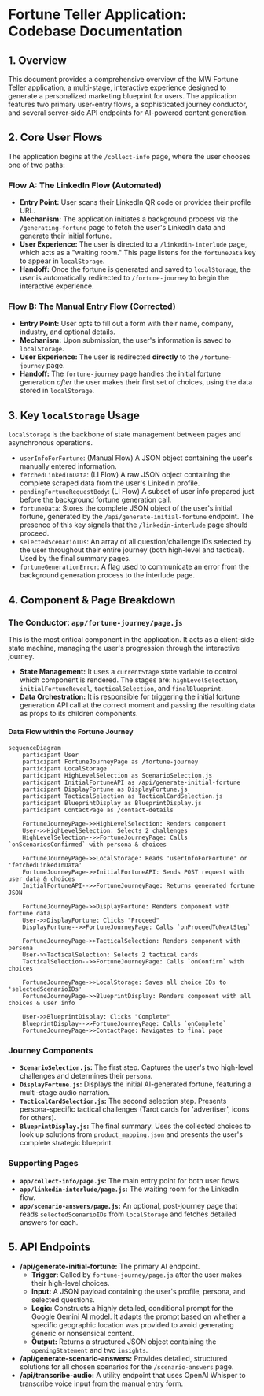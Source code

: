 # Fortune Teller Application: Codebase Documentation

## 1. Overview

This document provides a comprehensive overview of the MW Fortune Teller application, a multi-stage, interactive experience designed to generate a personalized marketing blueprint for users. The application features two primary user-entry flows, a sophisticated journey conductor, and several server-side API endpoints for AI-powered content generation.

## 2. Core User Flows

The application begins at the `/collect-info` page, where the user chooses one of two paths:

### Flow A: The LinkedIn Flow (Automated)

-   **Entry Point:** User scans their LinkedIn QR code or provides their profile URL.
-   **Mechanism:** The application initiates a background process via the `/generating-fortune` page to fetch the user's LinkedIn data and generate their initial fortune.
-   **User Experience:** The user is directed to a `/linkedin-interlude` page, which acts as a "waiting room." This page listens for the `fortuneData` key to appear in `localStorage`.
-   **Handoff:** Once the fortune is generated and saved to `localStorage`, the user is automatically redirected to `/fortune-journey` to begin the interactive experience.

### Flow B: The Manual Entry Flow (Corrected)

-   **Entry Point:** User opts to fill out a form with their name, company, industry, and optional details.
-   **Mechanism:** Upon submission, the user's information is saved to `localStorage`.
-   **User Experience:** The user is redirected **directly** to the `/fortune-journey` page.
-   **Handoff:** The `fortune-journey` page handles the initial fortune generation *after* the user makes their first set of choices, using the data stored in `localStorage`.

## 3. Key `localStorage` Usage

`localStorage` is the backbone of state management between pages and asynchronous operations.

-   `userInfoForFortune`: (Manual Flow) A JSON object containing the user's manually entered information.
-   `fetchedLinkedInData`: (LI Flow) A raw JSON object containing the complete scraped data from the user's LinkedIn profile.
-   `pendingFortuneRequestBody`: (LI Flow) A subset of user info prepared just before the background fortune generation call.
-   `fortuneData`: Stores the complete JSON object of the user's initial fortune, generated by the `/api/generate-initial-fortune` endpoint. The presence of this key signals that the `/linkedin-interlude` page should proceed.
-   `selectedScenarioIDs`: An array of all question/challenge IDs selected by the user throughout their entire journey (both high-level and tactical). Used by the final summary pages.
-   `fortuneGenerationError`: A flag used to communicate an error from the background generation process to the interlude page.

## 4. Component & Page Breakdown

### The Conductor: `app/fortune-journey/page.js`

This is the most critical component in the application. It acts as a client-side state machine, managing the user's progression through the interactive journey.

-   **State Management:** It uses a `currentStage` state variable to control which component is rendered. The stages are: `highLevelSelection`, `initialFortuneReveal`, `tacticalSelection`, and `finalBlueprint`.
-   **Data Orchestration:** It is responsible for triggering the initial fortune generation API call at the correct moment and passing the resulting data as props to its children components.

#### Data Flow within the Fortune Journey

```mermaid
sequenceDiagram
    participant User
    participant FortuneJourneyPage as /fortune-journey
    participant LocalStorage
    participant HighLevelSelection as ScenarioSelection.js
    participant InitialFortuneAPI as /api/generate-initial-fortune
    participant DisplayFortune as DisplayFortune.js
    participant TacticalSelection as TacticalCardSelection.js
    participant BlueprintDisplay as BlueprintDisplay.js
    participant ContactPage as /contact-details

    FortuneJourneyPage->>HighLevelSelection: Renders component
    User->>HighLevelSelection: Selects 2 challenges
    HighLevelSelection-->>FortuneJourneyPage: Calls `onScenariosConfirmed` with persona & choices

    FortuneJourneyPage->>LocalStorage: Reads 'userInfoForFortune' or 'fetchedLinkedInData'
    FortuneJourneyPage->>InitialFortuneAPI: Sends POST request with user data & choices
    InitialFortuneAPI-->>FortuneJourneyPage: Returns generated fortune JSON

    FortuneJourneyPage->>DisplayFortune: Renders component with fortune data
    User->>DisplayFortune: Clicks "Proceed"
    DisplayFortune-->>FortuneJourneyPage: Calls `onProceedToNextStep`

    FortuneJourneyPage->>TacticalSelection: Renders component with persona
    User->>TacticalSelection: Selects 2 tactical cards
    TacticalSelection-->>FortuneJourneyPage: Calls `onConfirm` with choices

    FortuneJourneyPage->>LocalStorage: Saves all choice IDs to 'selectedScenarioIDs'
    FortuneJourneyPage->>BlueprintDisplay: Renders component with all choices & user info

    User->>BlueprintDisplay: Clicks "Complete"
    BlueprintDisplay-->>FortuneJourneyPage: Calls `onComplete`
    FortuneJourneyPage->>ContactPage: Navigates to final page
```

### Journey Components

-   **`ScenarioSelection.js`:** The first step. Captures the user's two high-level challenges and determines their `persona`.
-   **`DisplayFortune.js`:** Displays the initial AI-generated fortune, featuring a multi-stage audio narration.
-   **`TacticalCardSelection.js`:** The second selection step. Presents persona-specific tactical challenges (Tarot cards for 'advertiser', icons for others).
-   **`BlueprintDisplay.js`:** The final summary. Uses the collected choices to look up solutions from `product_mapping.json` and presents the user's complete strategic blueprint.

### Supporting Pages

-   **`app/collect-info/page.js`:** The main entry point for both user flows.
-   **`app/linkedin-interlude/page.js`:** The waiting room for the LinkedIn flow.
-   **`app/scenario-answers/page.js`:** An optional, post-journey page that reads `selectedScenarioIDs` from `localStorage` and fetches detailed answers for each.

## 5. API Endpoints

-   **/api/generate-initial-fortune:** The primary AI endpoint.
    -   **Trigger:** Called by `fortune-journey/page.js` after the user makes their high-level choices.
    -   **Input:** A JSON payload containing the user's profile, persona, and selected questions.
    -   **Logic:** Constructs a highly detailed, conditional prompt for the Google Gemini AI model. It adapts the prompt based on whether a specific geographic location was provided to avoid generating generic or nonsensical content.
    -   **Output:** Returns a structured JSON object containing the `openingStatement` and two `insights`.
-   **/api/generate-scenario-answers:** Provides detailed, structured solutions for all chosen scenarios for the `/scenario-answers` page.
-   **/api/transcribe-audio:** A utility endpoint that uses OpenAI Whisper to transcribe voice input from the manual entry form.
